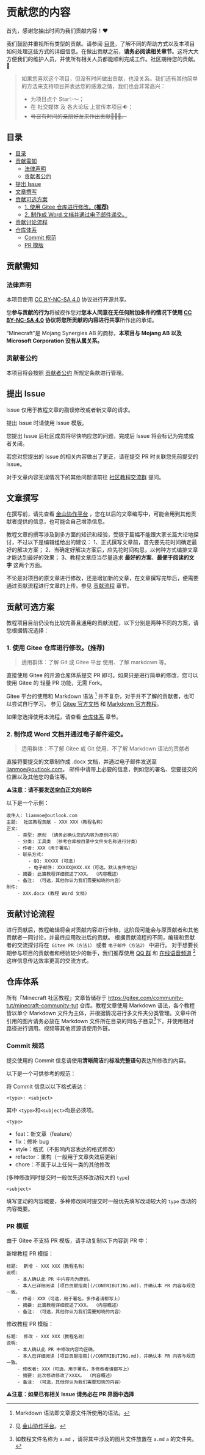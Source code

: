 <h1> 贡献您的内容 </h1>

首先，感谢您抽出时间为我们贡献内容！❤️

我们鼓励并重视所有类型的贡献。请参阅 [目录](#目录)，了解不同的帮助方式以及本项目如何处理这些方式的详细信息。在做出贡献之前，**请务必阅读相关章节**。这将大大方便我们的维护人员，并使所有相关人员都能顺利完成工作。社区期待您的贡献。🎉

> 如果您喜欢这个项目，但没有时间做出贡献，也没关系。我们还有其他简单的方法来支持项目并表达您的感激之情，我们也会非常高兴：
> - 为项目点个 Star✨～；
> - 在 社交媒体 及 各大论坛 上宣传本项目🔉；
> - ~~号召有时间的亲朋好友来作出贡献🧑‍🤝‍🧑。~~

## 目录

- [目录](#目录)
- [贡献需知](#贡献需知)
  - [法律声明](#法律声明)
  - [贡献者公约](#贡献者公约)
- [提出 Issue](#提出-issue)
- [文章撰写](#文章撰写)
- [贡献可选方案](#贡献可选方案)
  - [1. 使用 Gitee 仓库进行修改。**(推荐)**](#1-使用-gitee-仓库进行修改推荐)
  - [2. 制作成 Word 文档并通过电子邮件递交。](#2-制作成-word-文档并通过电子邮件递交)
- [贡献讨论流程](#贡献讨论流程)
- [仓库体系](#仓库体系)
  - [Commit 规范](#commit-规范)
  - [PR 模版](#pr-模版)

## 贡献需知
### 法律声明
本项目使用 [CC BY-NC-SA 4.0](/LICENSE) 协议进行开源共享。

您**参与贡献的行为**将被视作您对**您本人同意在无任何附加条件的情况下使用 [CC BY-NC-SA 4.0](/LICENSE) 协议将您所贡献的内容进行共享**所作出的承诺。

“Minecraft”是 Mojang Synergies AB 的商标，**本项目与 Mojang AB 以及 Microsoft Corporation 没有从属关系。**
### 贡献者公约
本项目将会按照 [贡献者公约](CODE_OF_CONDUCT.md) 所规定条款进行管理。


## 提出 Issue
Issue 仅用于教程文章的勘误修改或者新文章的请求。

提出 Issue 时请使用 Issue 模版。

您提出 Issue 后社区成员将尽快响应您的问题，完成后 Issue 将会标记为完成或者关闭。

若您对您提出的 Issue 的相关内容做出了更正，请在提交 PR 时关联您先前提交的 Issue。

对于文章内容无误情况下的其他问题请前往 [社区教程交流群][QQ] 提问。
## 文章撰写
在撰写前，请先查看 [金山协作平台](https://www.kdocs.cn/l/coiA5aK3MGeW) ，您在以后的文章编写中，可能会用到其他贡献者提供的信息，也可能会自己增添信息。

教程文章的撰写涉及到多方面的知识和经验，受限于篇幅不能跟大家长篇大论地探讨，不过以下是编辑组给出的建议：
1、正式撰写文章前，首先要先花时间确定最好的解决方案；
2、当确定好解决方案后，应先花时间构思，以何种方式编排文章才能达到最好的效果；
3、教程文章应当尽量追求 **最好的方案**、**最便于阅读的文字** 这两个方面。

不论是对项目的原文章进行修改，还是增加新的文章，在文章撰写完毕后，便需要通过贡献流程进行文章的上传。参见 [贡献流程](#贡献流程) 章节。

## 贡献可选方案
教程项目目前仍没有比较完善且通用的贡献流程，以下分别是两种不同的方案，请您根据情况选择：

### 1. 使用 Gitee 仓库进行修改。**(推荐)**
> 适用群体：了解 Git 或 Gitee 平台 使用、了解 markdown 等。

直接使用 Gitee 的开源仓库体系提交 PR 即可。如果只是进行简单的修改，您可以使用 Gitee 的 轻量 PR 功能，无需 Fork。

Gitee 平台的使用和 Markdown 语法 [^Markdown] 并不复杂，对于并不了解的贡献者，也可以尝试自行学习。
参见 [Gitee 官方文档](https://help.gitee.com/) 和 [Markdown 官方教程](https://markdown.com.cn/)。

如果您选择使用本流程，请查看 [仓库体系](#仓库体系) 章节。

[^Markdown]: Markdown 语法即文章源文件所使用的语法。
### 2. 制作成 Word 文档并通过电子邮件递交。
> 适用群体：不了解 Gitee 或 Git 使用、不了解 Markdown 语法的贡献者

直接将要提交的文章制作成 .docx 文档，并通过电子邮件发送至 [lianmoe@outlook.com](mailto:lianmoe@outlook.com)。
邮件中请带上必要的信息，例如您的署名、您要提交的位置以及其他您的备注等。

**⚠️注意：请不要发送空白正文的邮件**

以下是一个示例：

```
收件人: lianmoe@outlook.com
主题:  社区教程贡献 - XXX XXX（教程名称）
正文: 
    - 类型: 原创 （请务必确认您的内容为原创内容）
    - 分类: 工具类 （参考仓库根目录中文件夹名称进行分类）
    - 作者: XXX（用于署名）
    - 联系方式:
        - QQ: XXXXX (可选)
        - 电子邮件: XXXXX@XXX.XX（可选，默认发件地址）
    - 摘要: 此篇教程详细叙述了XXX。 （内容概述）
    - 备注: （可选，其他你认为我们需要知晓的内容）
附件: 
    - XXX.docx (教程 Word 文档)
```

## 贡献讨论流程
进行贡献后，教程编辑将会对贡献内容进行审核，这阶段可能会与原贡献者和其他贡献者一同讨论，并最终应用改进后的贡献。
根据贡献流程的不同，编辑和贡献者的交流探讨将在``` Gitee PR（方法1）``` 或者 ```电子邮件（方法2）``` 中进行。
对于想要长期参与项目的贡献者和经验较少的新手，我们推荐使用 [QQ 群][QQ] 和 [在线语音频道](https://mornin.fm/community-tuts) [^kdocs]这样信息传达效率更高的交流方式。

[^kdocs]:见 [金山协作平台](https://www.kdocs.cn/l/coiA5aK3MGeW)。

## 仓库体系
所有「Minecraft 社区教程」文章皆储存于 https://gitee.com/community-tut/minecraft-community-tut 仓库。教程文章使用 Markdown 语法，各个教程皆以单个 Markdown 文件为主体，并根据情况进行多文件夹分类管理。文章中所引用的图片请务必放在 Markdown 文件所在目录的同名子目录[^img]下，并使用相对路径进行调用。视频等其他资源请使用外链。

[^img]: 如教程文件名称为 ```a.md``` ，请将其中涉及的图片文件放置在 ```a.md```  ```a``` 的文件夹。

### Commit 规范
提交使用的 Commit 信息请使用**清晰简洁**的**标准完整语句**表达所修改的内容。

以下是一个可供参考的规范：

将 Commit 信息以以下格式表达：
```
<type>: <subject>
```
其中 ```<type>```和```<subject>```均是必须项。

```<type>```
- feat：新文章（feature）
- fix：修补 bug
- style：格式（不影响内容表达的格式修改）
- refactor：重构（一般用于文章失效后更新）
- chore：不属于以上任何一类的其他修改

(多种修改同时提交时一般优先选择改动较大的 ```type```)

```<subject>```

填写变动的内容概要，多种修改同时提交时一般优先填写改动较大的 ```type``` 改动的内容概要。


### PR 模版
由于 Gitee 不支持 PR 模版，请手动复制以下内容到 PR 中：

新增教程 PR 模版：
```
标题:  新增 - XXX XXX（教程名称）
说明: 
    - 本人确认此 PR 中内容均为原创。
    - 本人已详细阅读 [项目贡献指南](/CONTRIBUTING.md)，并确认本 PR 内容与规范一致。
    - 作者: XXX（可选，用于署名，多作者请都写上）
    - 摘要: 此篇教程详细叙述了XXX。 （内容概述）
    - 备注: （可选，其他你认为我们需要知晓的内容）
```

修改教程 PR 模版：
```
标题:  修改 - XXX XXX（教程名称）
说明: 
    - 本人确认此 PR 中修改内容均正确。
    - 本人已详细阅读 [项目贡献指南](/CONTRIBUTING.md)，并确认本 PR 内容与规范一致。
    - 修改者: XXX（可选，用于署名，多修改者请都写上）
    - 摘要: 此次修改修改了XXXX。 （内容概述）
    - 备注: （可选，其他你认为我们需要知晓的内容）
```
**⚠️注意：如果已有相关 Issue 请务必在 PR 界面中选择**


[QQ]: https://qm.qq.com/cgi-bin/qm/qr?authKey=aifKEcRSapH3pgCIIQ58qJmRs0QtiiNkeiMK3eldabfI0TJGYKje5YMgP%2FVjTFRY&k=YdLYzpkxXUwwlie6HJ1GjcnC0BgWN3es&noverify=0&group_code=749988690